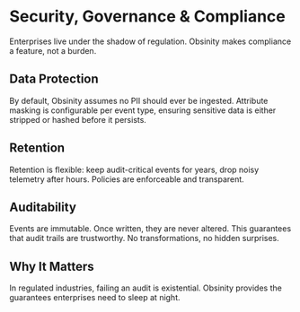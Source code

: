 # Security, Governance & Compliance

Enterprises live under the shadow of regulation. Obsinity makes compliance a feature, not a burden.

## Data Protection
By default, Obsinity assumes no PII should ever be ingested. Attribute masking is configurable per event type, ensuring sensitive data is either stripped or hashed before it persists.

## Retention
Retention is flexible: keep audit-critical events for years, drop noisy telemetry after hours. Policies are enforceable and transparent.

## Auditability
Events are immutable. Once written, they are never altered. This guarantees that audit trails are trustworthy. No transformations, no hidden surprises.

## Why It Matters
In regulated industries, failing an audit is existential. Obsinity provides the guarantees enterprises need to sleep at night.

